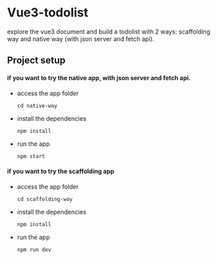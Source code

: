 # Vue3-todolist

explore the vue3 document and build a todolist with 2 ways: scaffolding way and native way (with json server and fetch api).


## Project setup
#### if you want to try the native app, with json server and fetch api.
- access the app folder
    ```
    cd native-way
    ```
- install the dependencies
    ```
    npm install
    ```
- run the app
    ```
    npm start
    ```

#### if you want to try the scaffolding app
- access the app folder
    ```
    cd scaffolding-way
    ```
- install the dependencies
    ```
    npm install
    ```
- run the app
    ```
    npm run dev
    ```

